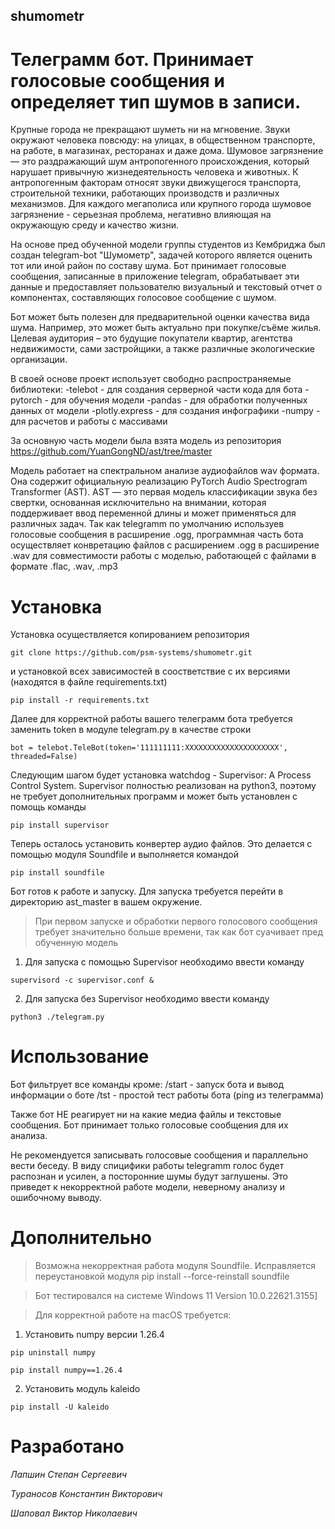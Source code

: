 ## shumometr
# Телеграмм бот. Принимает голосовые сообщения и определяет тип шумов в записи.

Крупные города не прекращают шуметь ни на мгновение. Звуки окружают человека повсюду: на улицах, в общественном транспорте, на работе, в магазинах, ресторанах и даже дома.
Шумовое загрязнение — это раздражающий шум антропогенного происхождения, который нарушает привычную жизнедеятельность человека и животных. К антропогенным факторам относят звуки движущегося транспорта, строительной техники, работающих производств и различных механизмов. Для каждого мегаполиса или крупного города шумовое загрязнение - серьезная проблема, негативно влияющая на окружающую среду и качество жизни.

На основе пред обученной модели группы студентов из Кембриджа был создан telegram-bot "Шумометр", задачей которого является оценить тот или иной район по составу шума.
Бот принимает голосовые сообщения, записанные в приложение telegram, обрабатывает эти данные и предоставляет пользователю визуальный и текстовый отчет о компонентах, составляющих голосовое сообщение с шумом.

Бот может быть полезен для предварительной оценки качества вида шума. Например, это может быть актуально при покупке/съёме жилья.
Целевая аудитория – это будущие покупатели квартир, агентства недвижимости, сами застройщики, а также различные экологические организации.

В своей основе проект использует свободно распространяемые библиотеки:
-telebot - для создания серверной части кода для бота
-pytorch - для обучения модели
-pandas - для обработки полученных данных от модели
-plotly.express - для создания инфографики
-numpy - для расчетов и работы с массивами

За основную часть модели была взята модель из репозитория https://github.com/YuanGongND/ast/tree/master

Модель работает на спектральном анализе аудиофайлов wav формата. Она содержит официальную реализацию PyTorch Audio Spectrogram Transformer (AST).
AST — это первая модель классификации звука без свертки, основанная исключительно на внимании, которая поддерживает ввод переменной длины и может применяться для различных задач.
Так как telegramm по умолчанию используев голосовые сообщения в расширение .ogg, программная часть бота осуществляет конвретацию файлов с расширением .ogg в расширение .wav для совместимости работы с моделью, работающей с файлами в формате .flac, .wav, .mp3

# Установка
Установка осуществляется копированием репозитория

`git clone https://github.com/psm-systems/shumometr.git`

и установкой всех зависимостей в соостветствие с их версиями (находятся в файле requirements.txt)

`pip install -r requirements.txt`

Далее для корректной работы вашего телеграмм бота требуется заменить token в модуле telegram.py в качестве строки

`bot = telebot.TeleBot(token='111111111:XXXXXXXXXXXXXXXXXXXXX', threaded=False)`

Следующим шагом будет установка watchdog - Supervisor: A Process Control System. Supervisor полностью реализован на python3, поэтому не требует дополнительных программ и может быть установлен с помощь команды

`pip install supervisor`


Теперь осталось установить конвертер аудио файлов. Это делается с помощью модуля Soundfile и выполняется командой

`pip install soundfile`

Бот готов к работе и запуску. Для запуска требуется перейти в директорию ast_master в вашем окружение.

> При первом запуске и обработки первого голосового сообщения требует значительно больше времени, так как бот суачивает пред обученную модель


1) Для запуска с помощью Supervisor необходимо ввести команду

`supervisord -c supervisor.conf &`

2) Для запуска без Supervisor необходимо ввести команду

`python3 ./telegram.py`

# Использование
Бот фильтрует все команды кроме:
/start - запуск бота и вывод информации о боте
/tst - простой тест работы бота (ping из телеграмма)

Также бот НЕ реагирует ни на какие медиа файлы и текстовые сообщения. Бот принимает только голосовые сообщения для их анализа.

Не рекомендуется записывать голосовые сообщения и параллельно вести беседу. В виду спицифики работы telegramm голос будет распознан и усилен, а посторонние шумы будут заглушены. Это приведет к некорректной работе модели, неверному анализу и ошибочному выводу.

# Дополнительно
> Возможна некорректная работа модуля Soundfile. Исправляется переустановкой модуля pip install --force-reinstall soundfile

> Бот тестировался на системе Windows 11 Version 10.0.22621.3155]

> Для корректной работе на macOS требуется:
1) Установить numpy версии 1.26.4

`pip uninstall numpy`

`pip install numpy==1.26.4`

2) Установить модуль kaleido

`pip install -U kaleido `





# Разработано

_Лапшин Степан Сергеевич_

_Тураносов Константин Викторович_

_Шаповал Виктор Николаевич_
